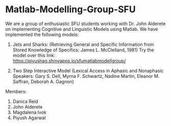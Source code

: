 # Matlab-Modelling-Group-SFU

We are a group of enthusiastic SFU students working with Dr. John Alderete on implementing Cognitive and Linguistic Models using Matlab. We have implemented the following models:
1. Jets and Sharks: (Retrieving General and Specific Information from Stored Knowledge of Specifics: James L. McClelland, 1981)
 Try the model over this link: https://piyushag.shinyapps.io/sfumatlabmodellgroup/
 
2. Two Step Interactive Model (Lexical Access in Aphasic and Nonaphasic Speakers: Gary S. Dell, Myrna F. Schwartz, Nadine Martin, Eleanor M. Saffran, Deborah A. Gagnon)

Members:
1. Danica Reid
2. John Alderete
3. Magdalena Ivok
4. Piyush Agarwal
